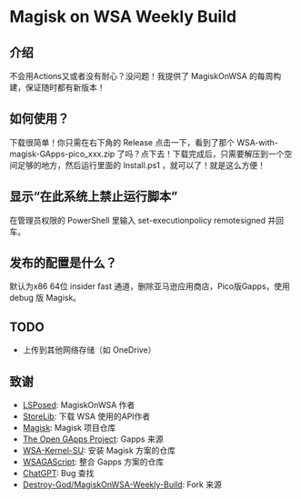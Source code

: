 # Magisk on WSA Weekly Build

## 介绍

不会用Actions又或者没有耐心？没问题！我提供了 MagiskOnWSA 的每周构建，保证随时都有新版本！

## 如何使用？

下载很简单！你只需在右下角的 Release 点击一下，看到了那个 WSA-with-magisk-GApps-pico_xxx.zip 了吗？点下去！下载完成后，只需要解压到一个空间足够的地方，然后运行里面的 Install.ps1 ，就可以了！就是这么方便！

## 显示“在此系统上禁止运行脚本”

在管理员权限的 PowerShell 里输入 set-executionpolicy remotesigned 并回车。

## 发布的配置是什么？

默认为x86 64位 insider fast 通道，删除亚马逊应用商店，Pico版Gapps，使用 debug 版 Magisk。

## TODO
- 上传到其他网络存储（如 OneDrive）

## 致谢

- [LSPosed](https://github.com/LSPosed/): MagiskOnWSA 作者
- [StoreLib](https://github.com/StoreDev/StoreLib): 下载 WSA 使用的API作者
- [Magisk](https://github.com/topjohnwu/Magisk): Magisk 项目仓库
- [The Open GApps Project](https://opengapps.org): Gapps 来源
- [WSA-Kernel-SU](https://github.com/LSPosed/WSA-Kernel-SU): 安装 Magisk 方案的仓库
- [WSAGAScript](https://github.com/ADeltaX/WSAGAScript): 整合 Gapps 方案的仓库
- [ChatGPT](https://chat.openai.com/): Bug 查找
- [Destroy-God/MagiskOnWSA-Weekly-Build](https://github.com/Destroy-God/MagiskOnWSA-Weekly-Build): Fork 来源
